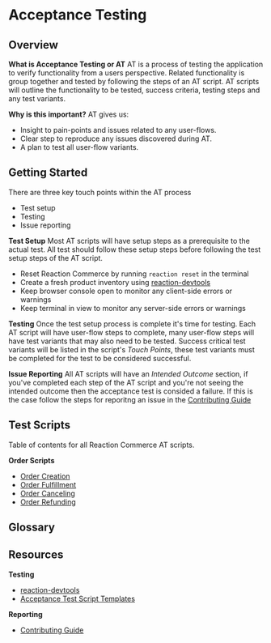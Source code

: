 # Acceptance Testing

## Overview

**What is Acceptance Testing or AT**
AT is a process of testing the application to verify functionality from a users perspective. Related functionality is group together and tested by following the steps of an AT script. AT scripts will outline the functionality to be tested, success criteria, testing steps and any test variants.

**Why is this important?**
AT gives us:
 - Insight to pain-points and issues related to any user-flows. 
 - Clear step to reproduce any issues discovered during AT.
 - A plan to test all user-flow variants.

## Getting Started
There are three key touch points within the AT process
 - Test setup
 - Testing
 - Issue reporting

**Test Setup**
Most AT scripts will have setup steps as a prerequisite to the actual test. All test should follow these setup steps before following the test setup steps of the AT script.
 - Reset Reaction Commerce by running `reaction reset` in the terminal
 - Create a fresh product inventory using [reaction-devtools](https://github.com/reactioncommerce/reaction-devtools)
 - Keep browser console open to monitor any client-side errors or warnings
 - Keep terminal in view to monitor any server-side errors or warnings

**Testing**
Once the test setup process is complete it's time for testing. Each AT script will have user-flow steps to complete, many user-flow steps will have test variants that may also need to be tested. Success critical test variants will be listed in the script's _Touch Points_, these test variants must be completed for the test to be considered successful.

**Issue Reporting**
All AT scripts will have an _Intended Outcome_ section, if you've completed each step of the AT script and you're not seeing the intended outcome then the acceptance test is consided a failure. If this is the case follow the steps for reporitng an issue in the [Contributing Guide](https://docs.reactioncommerce.com/reaction-docs/master/contributing-to-reaction#step-2-find-or-open-an-issue)

## Test Scripts
Table of contents for all Reaction Commerce AT scripts.

**Order Scripts**
 - [Order Creation]()
 - [Order Fulfillment]()
 - [Order Canceling]()
 - [Order Refunding]()

## Glossary

## Resources
**Testing**
 - [reaction-devtools](https://github.com/reactioncommerce/reaction-devtools)
 - [Acceptance Test Script Templates]()

**Reporting**
 - [Contributing Guide](https://docs.reactioncommerce.com/reaction-docs/master/contributing-to-reaction)
